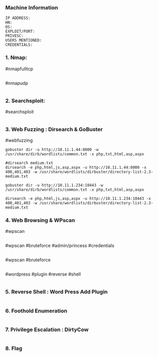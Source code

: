 ###  Machine Information

```shell
IP ADDRESS: 
HN: 
OS: 
EXPLOIT/PORT:
PRIVESC:
USERS MENTIONED:
CREDENTIALS:
```

### 1. Nmap:  

#nmapfulltcp
```shell
```

#nmapudp
```shell
```
### 2. Searchsploit:
#searchsploit

```shell
```

### 3. Web Fuzzing : Dirsearch & GoBuster
#webfuzzing 
```shell
gobuster dir -u http://10.11.1.44:8000 -w /usr/share/dirb/wordlists/common.txt -x php,txt,html,asp,aspx

```

```shell
#dirsearch medium.txt
dirsearch -e php,html,js,asp,aspx -u http://10.11.1.44:8000 -x 400,401,403 -w /usr/share/wordlists/dirbuster/directory-list-2.3-medium.txt
```

```shell
gobuster dir -u http://10.11.1.234:10443 -w /usr/share/dirb/wordlists/common.txt -x php,txt,html,asp,aspx

```

```shell
dirsearch -e php,html,js,asp,aspx -u http://10.11.1.234:10443 -x 400,401,403 -w /usr/share/wordlists/dirbuster/directory-list-2.3-medium.txt
```
### 4. Web Browsing & WPscan

#wpscan 
```powershell
```

#wpscan #bruteforce #admin/princess #credentials

```shell
```

#wpscan #bruteforce
```shell
```


#wordpress #plugin #reverse #shell 
```shell
```

### 5. Reverse Shell : Word Press Add Plugin

```shell
```

### 6. Foothold Enumeration

```SHELL
```

### 7. Privilege Escalation : DirtyCow
```shell
```

### 8. Flag

```powershell
```



 
 
 
